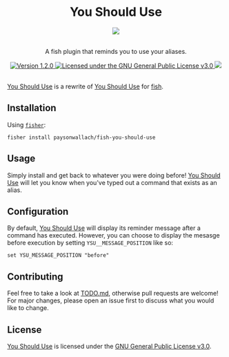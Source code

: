 <div align="center">
  <h1>You Should Use</h1>
  <img src="https://github.com/paysonwallach/fish-you-should-use/blob/master/media/screenshot.png" />
  <br>
  <br>
  <p>A fish plugin that reminds you to use your aliases.</p>
  <a href="https://github.com/paysonwallach/fish-you-should-use/releases/latest">
    <img alt="Version 1.2.0" src="https://img.shields.io/badge/version-1.2.0-red.svg?cacheSeconds=2592000&style=flat-square" />
  </a>
  <a href="https://github.com/paysonwallach/fish-you-should-use/blob/master/LICENSE" target="\_blank">
    <img alt="Licensed under the GNU General Public License v3.0" src="https://img.shields.io/github/license/paysonwallach/fish-you-should-use?style=flat-square" />
  <a href=https://buymeacoffee.com/paysonwallach>
    <img src=https://img.shields.io/badge/donate-Buy%20me%20a%20coffe-yellow?style=flat-square>
  </a>
  <br>
  <br>
</div>

[You Should Use](git+https://github.com/paysonwallach/fish-you-should-use.git) is a rewrite of [You Should Use](https://github.com/MichaelAquilina/zsh-you-should-use) for [fish](https://fishshell.com/).

## Installation

Using [`fisher`](https://github.com/jorgebucaran/fisher):

```shell
fisher install paysonwallach/fish-you-should-use
```

## Usage

Simply install and get back to whatever you were doing before! [You Should Use](git+https://github.com/paysonwallach/fish-you-should-use.git) will let you know when you've typed out a command that exists as an alias.

## Configuration

By default, [You Should Use](git+https://github.com/paysonwallach/fish-you-should-use.git) will display its reminder message after a command has executed. However, you can choose to display the mesasge before execution by setting `YSU__MESSAGE_POSITION` like so:

```fish
set YSU_MESSAGE_POSITION "before"
```

## Contributing

Feel free to take a look at [TODO.md](https://github.com/paysonwallach/fish-you-should-use/blob/master/TODO.md), otherwise pull requests are welcome! For major changes, please open an issue first to discuss what you would like to change.

## License

[You Should Use](git+https://github.com/paysonwallach/fish-you-should-use.git) is licensed under the [GNU General Public License v3.0](https://github.com/paysonwallach/fish-you-should-use/blob/master/LICENSE).
